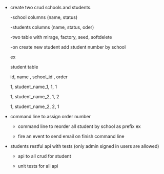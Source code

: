 - create two crud schools and students.



    -school columns (name, status)

 

    -students columns (name, status, oder)

 

    -two table with mirage, factory, seed, softdelete

 

    -on create new student add student number by school

 

    ex

    student table

 

    id, name ,                   school_id , order

 

    1,  student_name_1,  1,                 1

 

    1,  student_name_2, 1,                 2

 

    1,  student_name_2, 2,                 1





- command line to assign order number



    - command line to reorder all student by school as prefix ex   

    - fire an event to send email on finish command line





- students restful api with tests (only admin signed in users are allowed)



    - api to all crud for student

 

    - unit tests for all api

